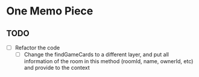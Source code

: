 # One Memo Piece

## TODO

- [ ] Refactor the code
  - [ ] Change the findGameCards to a different layer, and put all information of the room in this method (roomId, name, ownerId, etc) and provide to the context
